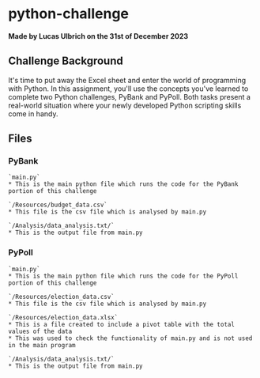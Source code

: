 # python-challenge
#### Made by Lucas Ulbrich on the 31st of December 2023

## Challenge Background

It's time to put away the Excel sheet and enter the world of programming with Python.
In this assignment, you'll use the concepts you've learned to complete two Python challenges,
PyBank and PyPoll. Both tasks present a real-world situation where your newly developed Python
scripting skills come in handy.

## Files

### PyBank

    `main.py`
    * This is the main python file which runs the code for the PyBank portion of this challenge

    `/Resources/budget_data.csv`
    * This file is the csv file which is analysed by main.py

    `/Analysis/data_analysis.txt/`
    * This is the output file from main.py

### PyPoll

    `main.py`
    * This is the main python file which runs the code for the PyPoll portion of this challenge

    `/Resources/election_data.csv`
    * This file is the csv file which is analysed by main.py

    `/Resources/election_data.xlsx`
    * This is a file created to include a pivot table with the total values of the data
    * This was used to check the functionality of main.py and is not used in the main program

    `/Analysis/data_analysis.txt/`
    * This is the output file from main.py
